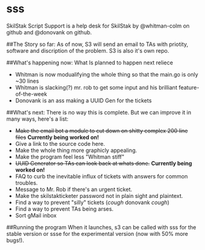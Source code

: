 # sss
SkilStak Script Support is a help desk for SkilStak by @whitman-colm on github and @donovank on github.


##The Story so far:
As of now, S3 will send an email to TAs with priotity, software and discription of the problem. S3 is also it's own repo.

##What's happening now:
What Is planned to happen next reliece
* Whitman is now modualifying the whole thing so that the main.go is only ~30 lines
* Whitman is slacking(?) mr. rob to get some input and his brilliant feature-of-the-week
* Donovank is an ass making a UUID Gen for the tickets

##What's next:
There is no way this is complete. But we can improve it in many ways, here's a list:
* ~~Make the email bot a module to cut down on shitty complex 200 line files~~ **Currently being worked on!**
* Give a link to the source code here.
* Make the whole thing more graphicly appealing.
* Make the program feel less "Whitman stiff"
* ~~UUID Generator so TAs can look back at whats done.~~ **Currently being worked on!**
* FAQ to curb the inevitable influx of tickets with answers for common troubles.
* Message to Mr. Rob if there's an urgent ticket.
* Make the skilstakticketer password not in plain sight and plaintext.
* Find a way to prevent "silly" tickets (*cough* donovank *cough*)
* Find a way to prevent TAs being arses.
* Sort gMail inbox

##Running the program
When it launches, s3 can be called with sss for the stable version or ssse for the experimental version (now with 50% more bugs!).
